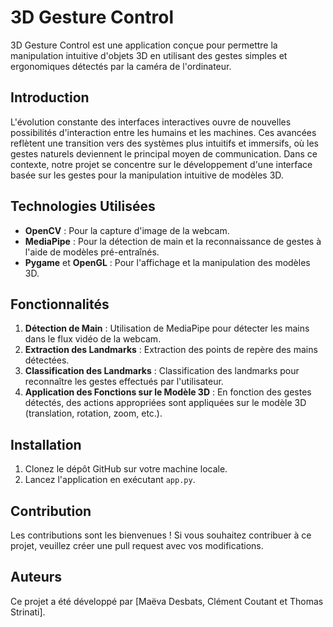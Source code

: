 # 3D Gesture Control

3D Gesture Control est une application conçue pour permettre la manipulation intuitive d'objets 3D en utilisant des gestes simples et ergonomiques détectés par la caméra de l'ordinateur.

## Introduction

L'évolution constante des interfaces interactives ouvre de nouvelles possibilités d'interaction entre les humains et les machines. Ces avancées reflètent une transition vers des systèmes plus intuitifs et immersifs, où les gestes naturels deviennent le principal moyen de communication. Dans ce contexte, notre projet se concentre sur le développement d'une interface basée sur les gestes pour la manipulation intuitive de modèles 3D.

## Technologies Utilisées

- **OpenCV** : Pour la capture d'image de la webcam.
- **MediaPipe** : Pour la détection de main et la reconnaissance de gestes à l'aide de modèles pré-entraînés.
- **Pygame** et **OpenGL** : Pour l'affichage et la manipulation des modèles 3D.

## Fonctionnalités

1. **Détection de Main** : Utilisation de MediaPipe pour détecter les mains dans le flux vidéo de la webcam.
2. **Extraction des Landmarks** : Extraction des points de repère des mains détectées.
3. **Classification des Landmarks** : Classification des landmarks pour reconnaître les gestes effectués par l'utilisateur.
4. **Application des Fonctions sur le Modèle 3D** : En fonction des gestes détectés, des actions appropriées sont appliquées sur le modèle 3D (translation, rotation, zoom, etc.).

## Installation

1. Clonez le dépôt GitHub sur votre machine locale.
2. Lancez l'application en exécutant `app.py`.

## Contribution

Les contributions sont les bienvenues ! Si vous souhaitez contribuer à ce projet, veuillez créer une pull request avec vos modifications.

## Auteurs

Ce projet a été développé par [Maëva Desbats, Clément Coutant et Thomas Strinati].
